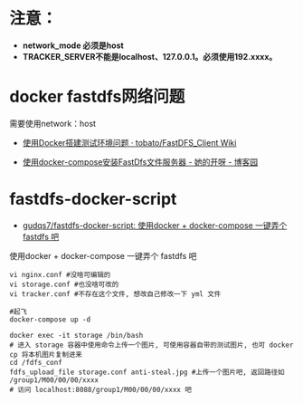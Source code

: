 # 注意：

- **network_mode 必须是host**
- **TRACKER_SERVER不能是localhost、127.0.0.1。必须使用192.xxxx。**



# docker fastdfs网络问题

需要使用network：host

- [使用Docker搭建测试环境问题 · tobato/FastDFS_Client Wiki](https://github.com/tobato/FastDFS_Client/wiki/%E4%BD%BF%E7%94%A8Docker%E6%90%AD%E5%BB%BA%E6%B5%8B%E8%AF%95%E7%8E%AF%E5%A2%83%E9%97%AE%E9%A2%98)

- [使用docker-compose安装FastDfs文件服务器 - 她的开呀 - 博客园](https://www.cnblogs.com/yloved/p/12649569.html)

# fastdfs-docker-script

- [gudqs7/fastdfs-docker-script: 使用docker + docker-compose 一键弄个 fastdfs 吧](https://github.com/gudqs7/fastdfs-docker-script)

使用docker + docker-compose 一键弄个 fastdfs 吧

```
vi nginx.conf #没啥可编辑的
vi storage.conf #也没啥可改的
vi tracker.conf #不存在这个文件, 想改自己修改一下 yml 文件

#起飞
docker-compose up -d

docker exec -it storage /bin/bash
# 进入 storage 容器中使用命令上传一个图片, 可使用容器自带的测试图片, 也可 docker cp 将本机图片复制进来
cd /fdfs_conf
fdfs_upload_file storage.conf anti-steal.jpg #上传一个图片吧, 返回路径如 /group1/M00/00/00/xxxx  
# 访问 localhost:8088/group1/M00/00/00/xxxx 吧

```
